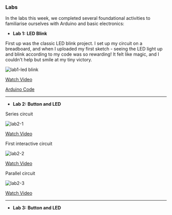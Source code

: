 ### Labs

In the labs this week, we completed several foundational activities to familiarise ourselves with Arduino and basic electronics:

- **Lab 1:** **LED Blink**

First up was the classic LED blink project. I set up my circuit on a breadboard, and when I uploaded my first sketch - seeing the LED light up and blink according to my code was so rewarding! It felt like magic, and I couldn't help but smile at my tiny victory.

![lab1-led blink](https://github.com/user-attachments/assets/ab5c30d0-6717-4917-a10b-192c98d457e0)
  
[Watch Video](link_to_video_1)

[Arduino Code](./arduino-code/labs/blink/)

---

- **Lab 2:** **Button and LED**
  
Series circuit
  
![lab2-1](https://github.com/user-attachments/assets/dc22d8dd-5836-45a3-a1e7-09a1dfc5ff0f)

[Watch Video](link_to_video_1)

First interactive circuit

![lab2-2](https://github.com/user-attachments/assets/f060e82f-da3b-455b-8474-e704b001dc42)

[Watch Video](link_to_video_1)

Parallel circuit

![lab2-3](https://github.com/user-attachments/assets/49f7035d-219a-442d-ac3c-4b3f6c842573)

[Watch Video](link_to_video_1)

---

- **Lab 3:** **Button and LED**



